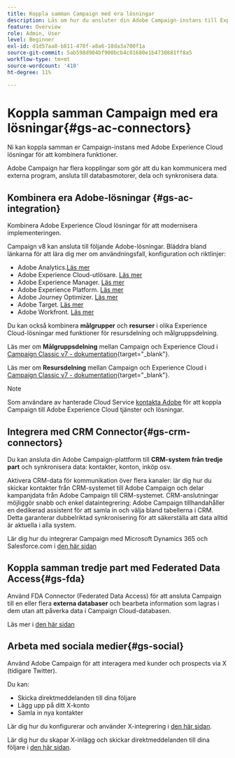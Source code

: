 ```yaml
---
title: Koppla samman Campaign med era lösningar
description: Läs om hur du ansluter din Adobe Campaign-instans till Experience Cloud-lösningar.
feature: Overview
role: Admin, User
level: Beginner
exl-id: d1d57aa8-b811-470f-a8a6-18da3a700f1a
source-git-commit: 5ab598d904bf900bcb4c01680e1b4730881ff8a5
workflow-type: tm+mt
source-wordcount: '410'
ht-degree: 11%

---
```


# Koppla samman Campaign med era lösningar{#gs-ac-connectors}

Ni kan koppla samman er Campaign-instans med Adobe Experience Cloud lösningar för att kombinera funktioner.

Adobe Campaign har flera kopplingar som gör att du kan kommunicera med externa program, ansluta till databasmotorer, dela och synkronisera data.

## Kombinera era Adobe-lösningar {#gs-ac-integration}

Kombinera Adobe Experience Cloud lösningar för att modernisera implementeringen.

Campaign v8 kan ansluta till följande Adobe-lösningar. Bläddra bland länkarna för att lära dig mer om användningsfall, konfiguration och riktlinjer:

* Adobe Analytics.[Läs mer](../connect/ac-aa.md)
* Adobe Experience Cloud-utlösare. [Läs mer](../connect/ac-triggers.md)
* Adobe Experience Manager. [Läs mer](../connect/ac-aem.md)
* Adobe Experience Platform. [Läs mer](../connect/ac-aep.md)
* Adobe Journey Optimizer. [Läs mer](../connect/ac-ajo.md)
* Adobe Target. [Läs mer](../connect/ac-at.md)
* Adobe Workfront. [Läs mer](../connect/ac-workfront.md)

Du kan också kombinera **målgrupper** och **resurser** i olika Experience Cloud-lösningar med funktioner för resursdelning och målgruppsdelning.

Läs mer om **Målgruppsdelning** mellan Campaign och Experience Cloud i [Campaign Classic v7 - dokumentation](https://experienceleague.adobe.com/docs/campaign-classic/using/integrating-with-adobe-experience-cloud/audience-sharing/sharing-audiences-with-adobe-experience-cloud.html#integrating-with-adobe-experience-cloud){target="_blank"}.

Läs mer om **Resursdelning** mellan Campaign och Experience Cloud i [Campaign Classic v7 - dokumentation](https://experienceleague.adobe.com/docs/campaign-classic/using/integrating-with-adobe-experience-cloud/asset-sharing/sharing-assets-with-adobe-experience-cloud.html#integrating-with-adobe-experience-cloud){target="_blank"}.

>[!NOTE]
>
>Som användare av hanterade Cloud Service [kontakta Adobe](../start/campaign-faq.md#support) för att koppla Campaign till Adobe Experience Cloud tjänster och lösningar.


## Integrera med CRM Connector{#gs-crm-connectors}

Du kan ansluta din Adobe Campaign-plattform till **CRM-system från tredje part** och synkronisera data: kontakter, konton, inköp osv.

Aktivera CRM-data för kommunikation över flera kanaler: lär dig hur du skickar kontakter från CRM-systemet till Adobe Campaign och delar kampanjdata från Adobe Campaign till CRM-systemet.
CRM-anslutningar möjliggör snabb och enkel dataintegrering: Adobe Campaign tillhandahåller en dedikerad assistent för att samla in och välja bland tabellerna i CRM. Detta garanterar dubbelriktad synkronisering för att säkerställa att data alltid är aktuella i alla system.

Lär dig hur du integrerar Campaign med Microsoft Dynamics 365 och Salesforce.com i [den här sidan](crm.md)

## Koppla samman tredje part med Federated Data Access{#gs-fda}

Använd FDA Connector (Federated Data Access) för att ansluta Campaign till en eller flera **externa databaser** och bearbeta information som lagras i dem utan att påverka data i Campaign Cloud-databasen.

Läs mer i [den här sidan](fda.md)

## Arbeta med sociala medier{#gs-social}

Använd Adobe Campaign för att interagera med kunder och prospects via X (tidigare Twitter).

Du kan:

* Skicka direktmeddelanden till dina följare
* Lägg upp på ditt X-konto
* Samla in nya kontakter

Lär dig hur du konfigurerar och använder X-integrering i [den här sidan](../connect/ac-tw.md).

Lär dig hur du skapar X-inlägg och skickar direktmeddelanden till dina följare i [den här sidan](../send/twitter.md).
